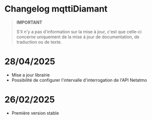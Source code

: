 # Changelog mqttiDiamant

>**IMPORTANT**
>
>S'il n'y a pas d'information sur la mise à jour, c'est que celle-ci concerne uniquement de la mise à jour de documentation, de traduction ou de texte.

# 28/04/2025
- Mise a jour librairie
- Possibilité de configurer l'intervalle d'interrogation de l'API Netatmo

# 26/02/2025
- Première version stable

